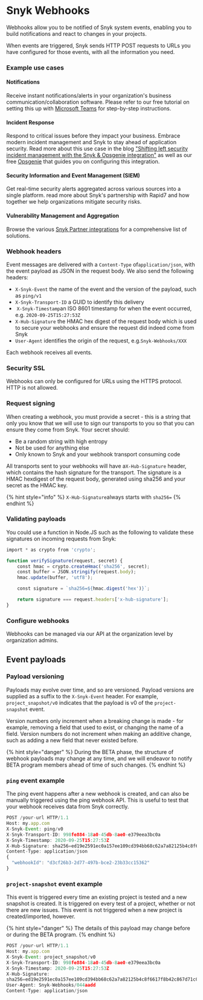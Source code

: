 # Snyk Webhooks

Webhooks allow you to be notified of Snyk system events, enabling you to build notifications and react to changes in your projects.

When events are triggered, Snyk sends HTTP POST requests to URLs you have configured for those events, with all the information you need.

### Example use cases

#### Notifications

Receive instant notifications/alerts in your organization's business communication/collaboration software. Please refer to our free tutorial on setting this up with [Microsoft Teams](../../../tutorials/microsoft-azure/notifications-in-microsoft-teams/) for step-by-step instructions.

#### Incident Response

Respond to critical issues before they impact your business. Embrace modern incident management and Snyk to stay ahead of application security. Read more about this use case in the blog ["Shifting left security incident management with the Snyk & Opsgenie integration"](https://snyk.io/blog/security-incident-management-snyk-opsgenie-integration/) as well as our free [Opsgenie](../../../tutorials/atlassian/opsgenie/) that guides you on configuring this integration.

#### Security Information and Event Management (SIEM)

Get real-time security alerts aggregated across various sources into a single platform. read more about Snyk's partnership with Rapid7 and how together we help organizations mitigate security risks.

#### Vulnerability Management and Aggregation

Browse the various [Snyk Partner integrations](../vulnerability-management-tools/) for a comprehensive list of solutions.

### Webhook headers

Event messages are delivered with a ​`Content-Type​` of ​`application/json`,​ with the event payload as JSON in the request body. We also send the following headers:

* `X-Snyk-Event` the name of the event and the version of the payload, such as `ping/v1`
* `X-Snyk-Transport-ID` a GUID to identify this delivery
* ​ `X-Snyk-Timestamp`an ISO 8601 timestamp for when the event occurred, e.g. `2020-09-25T15:27:53Z`
* `X-Hub-Signature` the HMAC hex digest of the request body which is used to secure your webhooks and ensure the request did indeed come from Snyk
* `User-Agent​` identifies the origin of the request, e.g. ​`Snyk-Webhooks/XXX`

Each webhook receives all events.

### Security SSL

Webhooks can only be configured for URLs using the HTTPS protocol. HTTP is not allowed.

### Request signing

When creating a webhook, you must provide a ​secret​ - this is a string that only you know that we will use to sign our transports to you so that you can ensure they come from Snyk. Your secret should:

* Be a random string with high entropy
* Not be used for anything else
* Only known to Snyk and your webhook transport consuming code

All transports sent to your webhooks will have a ​`X-Hub-Signature` ​header, which contains the hash signature for the transport. The signature is a HMAC hexdigest of the request body, generated using sha256 and your secret as the HMAC key.

{% hint style="info" %}
`X-Hub-Signature​`always starts with​ `sha256=`
{% endhint %}

### Validating payloads

You could use a function in Node.JS such as the following to validate these signatures on incoming requests from Snyk:

```javascript
import​ * ​as​ crypto ​from​ ​'crypto'​;

function​ ​verifySignature​(request, secret) {
    const​ hmac = crypto.createHmac(​'sha256'​, secret); 
    ​const​ buffer = ​JSON​.stringify(request.body); 
    hmac.update(buffer, ​'utf8'​);

    const​ signature = ​`sha256=${hmac.digest('hex')}`​;

    return signature === request.headers['x-hub-signature'​];
}
```

### Configure webhooks

Webhooks can be managed via our API at the organization level by organization admins.

## Event payloads

### Payload versioning

Payloads may evolve over time, and so are versioned. Payload versions are supplied as a suffix to the `X-Snyk-Event` ​header. For example, ​`project_snapshot/v0​` indicates that the payload is v0 of the `project-snapshot` ​event.

Version numbers only increment when a breaking change is made - for example, removing a field that used to exist, or changing the name of a field. Version numbers do not increment when making an additive change, such as adding a new field that never existed before.

{% hint style="danger" %}
During the BETA phase, the structure of webhook payloads may change at any time, and we will endeavor to notify BETA program members ahead of time of such changes.
{% endhint %}

### `ping` event example

The ping event happens after a new webhook is created, and can also be manually triggered using the ping webhook API. This is useful to test that your webhook receives data from Snyk correctly.

```javascript
POST /your-url HTTP/1.1
Host: my.app.com
X-Snyk-Event: ping/v0
X-Snyk-Transport-ID: 998fe884-18a0-45db-8ae0-e379eea3bc0a
X-Snyk-Timestamp: 2020-09-25T15:27:53Z
X-Hub-Signature: sha256=ed19e2591ec0a157ee109cd394bb68c62a7a82125b4c8f6617f8b42c867d71c0 User-Agent: Snyk-Webhooks/044aadd
Content-Type: application/json
{
  "webhookId"​: ​"d3cf26b3-2d77-497b-bce2-23b33cc15362"
}
```

### `project-snapshot` event example

This event is triggered every time an existing project is tested and a new snapshot is created. It is triggered on every test of a project, whether or not there are new issues. This event is ​not​ triggered when a new project is created/imported, however.

{% hint style="danger" %}
The details of this payload may change before or during the BETA program.
{% endhint %}

```javascript
POST /your-url HTTP/1.1
Host: my.app.com
X-Snyk-Event: project_snapshot/v0
X-Snyk-Transport-ID: 998fe884-18a0-45db-8ae0-e379eea3bc0a
X-Snyk-Timestamp: 2020-09-25T15:27:53Z
X-Hub-Signature:
sha256=ed19e2591ec0a157ee109cd394bb68c62a7a82125b4c8f6617f8b42c867d71c0
User-Agent: Snyk-Webhooks/044aadd
Content-Type: application/json
```
